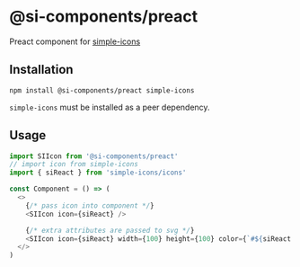 # @si-components/preact

Preact component for [simple-icons](https://github.com/simple-icons/simple-icons)

## Installation

```shell
npm install @si-components/preact simple-icons
```

`simple-icons` must be installed as a peer dependency.

## Usage

```js
import SIIcon from '@si-components/preact'
// import icon from simple-icons
import { siReact } from 'simple-icons/icons'

const Component = () => (
  <>
    {/* pass icon into component */}
    <SIIcon icon={siReact} />

    {/* extra attributes are passed to svg */}
    <SIIcon icon={siReact} width={100} height={100} color={`#${siReact.hex}`} />
  </>
)
```
